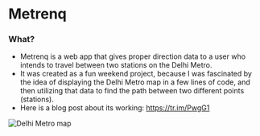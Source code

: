 # Metrenq #

### What? ###

* Metrenq is a web app that gives proper direction data to a user who intends to travel between two stations on the Delhi Metro.
* It was created as a fun weekend project, because I was fascinated by the idea of displaying the Delhi Metro map in a few lines of code, and then utilizing that data to find the path between two different points (stations).
* Here is a blog post about its working: https://tr.im/PwgG1

![Delhi Metro map](http://www.focusdelhi.com/images/delhi_metro.jpg)
